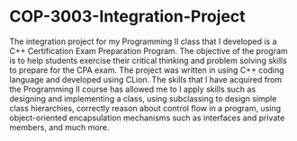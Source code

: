 # COP-3003-Integration-Project
The integration project for my Programming II class that I developed is a C++ Certification Exam Preparation Program. The objective of the program is to help students exercise their critical thinking and problem solving skills to prepare for the CPA exam. The project was written in using C++ coding language and developed using CLion. The skills that I have acquired from the Programming II course has allowed me to I apply skills such as designing and implementing a class, using subclassing to design simple class hierarchies, correctly reason about control flow in a program, using object-oriented encapsulation mechanisms such as interfaces and private members, and much more. 
